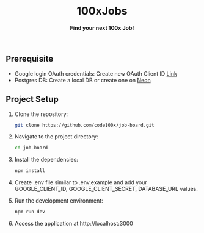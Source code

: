 <div align="center">
  <br/>
  <h1>100xJobs</h1>
  <p>
    <strong>Find your next 100x Job!</strong>
  </p>
  <br/>
</div>

## Prerequisite
 - Google login OAuth credentials: Create new OAuth Client ID [Link](https://console.developers.google.com/apis/credentials)
 - Postgres DB:  Create a local DB or create one on [Neon](https://neon.tech/)


## Project Setup
1. Clone the repository:
    ```bash
    git clone https://github.com/code100x/job-board.git
    ```

2. Navigate to the project directory:
    ```bash
    cd job-board
    ```

3. Install the dependencies: 
    ```bash
    npm install
    ```

4. Create .env file similar to .env.example and add your GOOGLE_CLIENT_ID, GOOGLE_CLIENT_SECRET, DATABASE_URL values.

5. Run the development environment:
   ```bash
   npm run dev
   ```
   
6. Access the application at http://localhost:3000
